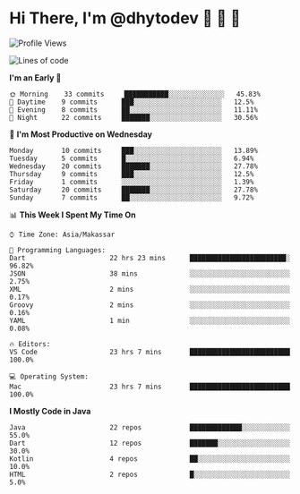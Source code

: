 # Hi There, I'm @dhytodev 👋 👋 👋

<!--
**DhytoDev/dhytodev** is a ✨ _special_ ✨ repository because its `README.md` (this file) appears on your GitHub profile.

Here are some ideas to get you started:

- 🔭 I’m currently working on ...
- 🌱 I’m currently learning ...
- 👯 I’m looking to collaborate on ...
- 🤔 I’m looking for help with ...
- 💬 Ask me about ...
- 📫 How to reach me: ...
- 😄 Pronouns: ...
- ⚡ Fun fact: ...
-->

<!--START_SECTION:waka-->
![Profile Views](http://img.shields.io/badge/Profile%20Views-0-blue)

![Lines of code](https://img.shields.io/badge/From%20Hello%20World%20I%27ve%20Written-266596%20lines%20of%20code-blue)

**I'm an Early 🐤** 

```text
🌞 Morning    33 commits     ███████████░░░░░░░░░░░░░░   45.83% 
🌆 Daytime    9 commits      ███░░░░░░░░░░░░░░░░░░░░░░   12.5% 
🌃 Evening    8 commits      ██░░░░░░░░░░░░░░░░░░░░░░░   11.11% 
🌙 Night      22 commits     ███████░░░░░░░░░░░░░░░░░░   30.56%

```
📅 **I'm Most Productive on Wednesday** 

```text
Monday       10 commits     ███░░░░░░░░░░░░░░░░░░░░░░   13.89% 
Tuesday      5 commits      █░░░░░░░░░░░░░░░░░░░░░░░░   6.94% 
Wednesday    20 commits     ███████░░░░░░░░░░░░░░░░░░   27.78% 
Thursday     9 commits      ███░░░░░░░░░░░░░░░░░░░░░░   12.5% 
Friday       1 commits      ░░░░░░░░░░░░░░░░░░░░░░░░░   1.39% 
Saturday     20 commits     ███████░░░░░░░░░░░░░░░░░░   27.78% 
Sunday       7 commits      ██░░░░░░░░░░░░░░░░░░░░░░░   9.72%

```


📊 **This Week I Spent My Time On** 

```text
⌚︎ Time Zone: Asia/Makassar

💬 Programming Languages: 
Dart                     22 hrs 23 mins      ████████████████████████░   96.82% 
JSON                     38 mins             ░░░░░░░░░░░░░░░░░░░░░░░░░   2.75% 
XML                      2 mins              ░░░░░░░░░░░░░░░░░░░░░░░░░   0.17% 
Groovy                   2 mins              ░░░░░░░░░░░░░░░░░░░░░░░░░   0.16% 
YAML                     1 min               ░░░░░░░░░░░░░░░░░░░░░░░░░   0.08%

🔥 Editors: 
VS Code                  23 hrs 7 mins       █████████████████████████   100.0%

💻 Operating System: 
Mac                      23 hrs 7 mins       █████████████████████████   100.0%

```

**I Mostly Code in Java** 

```text
Java                     22 repos            █████████████░░░░░░░░░░░░   55.0% 
Dart                     12 repos            ███████░░░░░░░░░░░░░░░░░░   30.0% 
Kotlin                   4 repos             ██░░░░░░░░░░░░░░░░░░░░░░░   10.0% 
HTML                     2 repos             █░░░░░░░░░░░░░░░░░░░░░░░░   5.0%

```



<!--END_SECTION:waka-->
